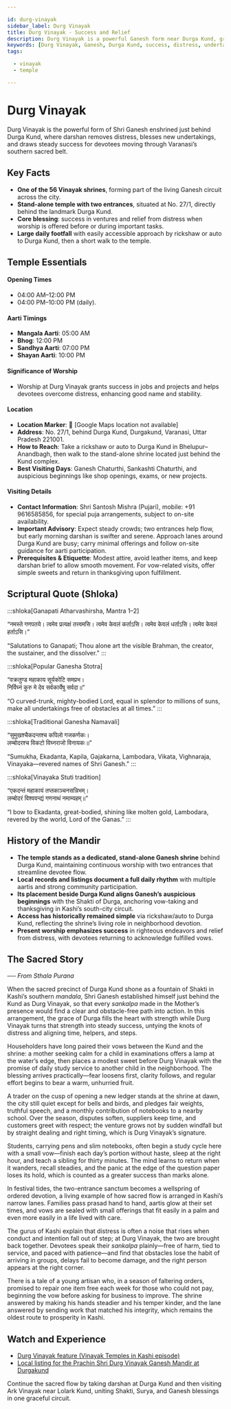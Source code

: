 ```yaml
---

id: durg-vinayak
sidebar_label: Durg Vinayak
title: Durg Vinayak - Success and Relief
description: Durg Vinayak is a powerful Ganesh form near Durga Kund, granting success in undertakings and relief from distress for devotees.
keywords: [Durg Vinayak, Ganesh, Durga Kund, success, distress, undertakings]
tags:

  - vinayak
  - temple

---
```


# Durg Vinayak

Durg Vinayak is the powerful form of Shri Ganesh enshrined just behind Durga Kund, where darshan removes distress, blesses new undertakings, and draws steady success for devotees moving through Varanasi’s southern sacred belt.

## Key Facts

  * **One of the 56 Vinayak shrines**, forming part of the living Ganesh circuit across the city.
  * **Stand-alone temple with two entrances**, situated at No. 27/1, directly behind the landmark Durga Kund.
  * **Core blessing**: success in ventures and relief from distress when worship is offered before or during important tasks.
  * **Large daily footfall** with easily accessible approach by rickshaw or auto to Durga Kund, then a short walk to the temple.

## Temple Essentials

#### Opening Times

  * 04:00 AM–12:00 PM
  * 04:00 PM–10:00 PM (daily).

#### Aarti Timings

  * **Mangala Aarti**: 05:00 AM
  * **Bhog**: 12:00 PM
  * **Sandhya Aarti**: 07:00 PM
  * **Shayan Aarti**: 10:00 PM

#### Significance of Worship

  * Worship at Durg Vinayak grants success in jobs and projects and helps devotees overcome distress, enhancing good name and stability.

#### Location

  * **Location Marker**: 📍 [Google Maps location not available]
  * **Address**: No. 27/1, behind Durga Kund, Durgakund, Varanasi, Uttar Pradesh 221001.
  * **How to Reach**: Take a rickshaw or auto to Durga Kund in Bhelupur–Anandbagh, then walk to the stand-alone shrine located just behind the Kund complex.
  * **Best Visiting Days**: Ganesh Chaturthi, Sankashti Chaturthi, and auspicious beginnings like shop openings, exams, or new projects.

#### Visiting Details

  * **Contact Information**: Shri Santosh Mishra (Pujari), mobile: +91 9616585856, for special puja arrangements, subject to on-site availability.
  * **Important Advisory**: Expect steady crowds; two entrances help flow, but early morning darshan is swifter and serene. Approach lanes around Durga Kund are busy; carry minimal offerings and follow on-site guidance for aarti participation.
  * **Prerequisites & Etiquette**: Modest attire, avoid leather items, and keep darshan brief to allow smooth movement. For vow-related visits, offer simple sweets and return in thanksgiving upon fulfillment.

## Scriptural Quote (Shloka)

:::shloka[Ganapati Atharvashirsha, Mantra 1–2]

“नमस्ते गणपतये। त्वमेव प्रत्यक्षं तत्त्वमसि। त्वमेव केवलं कर्ताऽसि। त्वमेव केवलं धर्ताऽसि। त्वमेव केवलं हर्ताऽसि।”

“Salutations to Ganapati; Thou alone art the visible Brahman, the creator, the sustainer, and the dissolver.”
:::

:::shloka[Popular Ganesha Stotra]

“वक्रतुण्ड महाकाय सूर्यकोटि समप्रभ। <br/>
निर्विघ्नं कुरु मे देव सर्वकार्येषु सर्वदा॥”

“O curved-trunk, mighty-bodied Lord, equal in splendor to millions of suns, make all undertakings free of obstacles at all times.”
:::

:::shloka[Traditional Ganesha Namavali]

“सुमुखश्चैकदन्तश्च कपिलो गजकर्णकः। <br/>
लम्बोदरश्च विकटो विघ्नराजो विनायकः॥”

“Sumukha, Ekadanta, Kapila, Gajakarna, Lambodara, Vikata, Vighnaraja, Vinayaka—revered names of Shri Ganesh.”
:::

:::shloka[Vinayaka Stuti tradition]

“एकदन्तं महाकायं तप्तकाञ्चनसन्निभम्। <br/>
लम्बोदरं विश्ववन्द्यं गणनाथं नमाम्यहम्॥”

“I bow to Ekadanta, great-bodied, shining like molten gold, Lambodara, revered by the world, Lord of the Ganas.”
:::

## History of the Mandir

  * **The temple stands as a dedicated, stand-alone Ganesh shrine** behind Durga Kund, maintaining continuous worship with two entrances that streamline devotee flow.
  * **Local records and listings document a full daily rhythm** with multiple aartis and strong community participation.
  * **Its placement beside Durga Kund aligns Ganesh’s auspicious beginnings** with the Shakti of Durga, anchoring vow-taking and thanksgiving in Kashi’s south-city circuit.
  * **Access has historically remained simple** via rickshaw/auto to Durga Kund, reflecting the shrine’s living role in neighborhood devotion.
  * **Present worship emphasizes success** in righteous endeavors and relief from distress, with devotees returning to acknowledge fulfilled vows.

## The Sacred Story

*── From Sthala Purana*

When the sacred precinct of Durga Kund shone as a fountain of Shakti in Kashi’s southern *mandala*, Shri Ganesh established himself just behind the Kund as Durg Vinayak, so that every *sankalpa* made in the Mother’s presence would find a clear and obstacle-free path into action. In this arrangement, the grace of Durga fills the heart with strength while Durg Vinayak turns that strength into steady success, untying the knots of distress and aligning time, helpers, and steps.

Householders have long paired their vows between the Kund and the shrine: a mother seeking calm for a child in examinations offers a lamp at the water’s edge, then places a modest sweet before Durg Vinayak with the promise of daily study service to another child in the neighborhood. The blessing arrives practically—fear loosens first, clarity follows, and regular effort begins to bear a warm, unhurried fruit.

A trader on the cusp of opening a new ledger stands at the shrine at dawn, the city still quiet except for bells and birds, and pledges fair weights, truthful speech, and a monthly contribution of notebooks to a nearby school. Over the season, disputes soften, suppliers keep time, and customers greet with respect; the venture grows not by sudden windfall but by straight dealing and right timing, which is Durg Vinayak’s signature.

Students, carrying pens and slim notebooks, often begin a study cycle here with a small vow—finish each day’s portion without haste, sleep at the right hour, and teach a sibling for thirty minutes. The mind learns to return when it wanders, recall steadies, and the panic at the edge of the question paper loses its hold, which is counted as a greater success than marks alone.

In festival tides, the two-entrance sanctum becomes a wellspring of ordered devotion, a living example of how sacred flow is arranged in Kashi’s narrow lanes. Families pass prasad hand to hand, aartis glow at their set times, and vows are sealed with small offerings that fit easily in a palm and even more easily in a life lived with care.

The gurus of Kashi explain that distress is often a noise that rises when conduct and intention fall out of step; at Durg Vinayak, the two are brought back together. Devotees speak their *sankalpa* plainly—free of harm, tied to service, and paced with patience—and find that obstacles lose the habit of arriving in groups, delays fail to become damage, and the right person appears at the right corner.

There is a tale of a young artisan who, in a season of faltering orders, promised to repair one item free each week for those who could not pay, beginning the vow before asking for business to improve. The shrine answered by making his hands steadier and his temper kinder, and the lane answered by sending work that matched his integrity, which remains the oldest route to prosperity in Kashi.

## Watch and Experience

  * [Durg Vinayak feature (Vinayak Temples in Kashi episode)](https://www.youtube.com/watch?v=uzrtWjx_v9Q&t=87s)
  * [Local listing for the Prachin Shri Durg Vinayak Ganesh Mandir at Durgakund](https://www.justdial.com/Varanasi/Prachin-Shri-Durg-Vinayak-Ganesh-Mandir-Durgakund/0542PX542-X542-181206004033-S8B7_BZDET)

Continue the sacred flow by taking darshan at Durga Kund and then visiting Ark Vinayak near Lolark Kund, uniting Shakti, Surya, and Ganesh blessings in one graceful circuit.